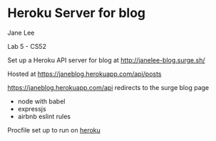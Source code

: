 # Heroku Server for blog

Jane Lee

Lab 5 - CS52

Set up a Heroku API server for blog at http://janelee-blog.surge.sh/

Hosted at https://janeblog.herokuapp.com/api/posts


https://janeblog.herokuapp.com/api redirects to the surge blog page

* node with babel
* expressjs
* airbnb eslint rules

Procfile set up to run on [heroku](https://devcenter.heroku.com/articles/getting-started-with-nodejs#deploy-the-app)
